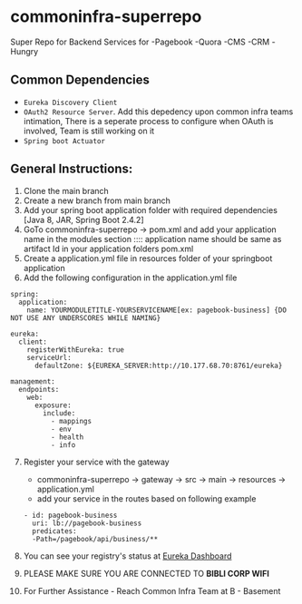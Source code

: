 # commoninfra-superrepo
Super Repo for Backend Services for -Pagebook -Quora -CMS -CRM -Hungry

## Common Dependencies
  - `Eureka Discovery Client`
  - `OAuth2 Resource Server`. Add this depedency upon common infra teams intimation, There is a seperate process to configure when OAuth is involved, Team is still working on it
  - `Spring boot Actuator`
  
## General Instructions:
  1. Clone the main branch
  2. Create a new branch from main branch
  3. Add your spring boot application folder with required dependencies [Java 8, JAR, Spring Boot 2.4.2]
  4. GoTo commoninfra-superrepo -> pom.xml and add your application name in the modules section :::: application name should be same as artifact Id in your application folders pom.xml
  5. Create a application.yml file in resources folder of your springboot application
  6. Add the following configuration in the application.yml file


```
spring:
  application:
    name: YOURMODULETITLE-YOURSERVICENAME[ex: pagebook-business] {DO NOT USE ANY UNDERSCORES WHILE NAMING}

eureka:
  client:
    registerWithEureka: true
    serviceUrl:
      defaultZone: ${EUREKA_SERVER:http://10.177.68.70:8761/eureka}

management:
  endpoints:
    web:
      exposure:
        include:
          - mappings
          - env
          - health
          - info
```

  7. Register your service with the gateway
      - commoninfra-superrepo -> gateway -> src -> main -> resources -> application.yml
      - add your service in the routes based on following example
      ```
      - id: pagebook-business
        uri: lb://pagebook-business
        predicates:
        -Path=/pagebook/api/business/**
      ```
   8. You can see your registry's status at [Eureka Dashboard](http://10.177.68.70:8761/)
   
   9. PLEASE MAKE SURE YOU ARE CONNECTED TO **BIBLI CORP WIFI**
   
   10. For Further Assistance - Reach Common Infra Team at B - Basement

